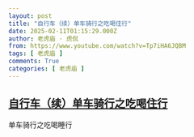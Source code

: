 ```yaml
---
layout: post
title: "自行车（续）单车骑行之吃喝住行"
date: 2025-02-11T01:15:29.000Z
author: 老虎庙 · 虎侃
from: https://www.youtube.com/watch?v=Tp7iHA6JQBM
tags: [ 老虎庙 ]
comments: True
categories: [ 老虎庙 ]
---
```

<!--1739236529000-->
[自行车（续）单车骑行之吃喝住行](https://www.youtube.com/watch?v=Tp7iHA6JQBM)
------

<div>
单车骑行之吃喝睡行
</div>
